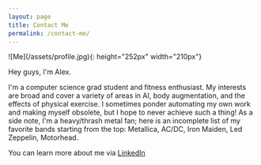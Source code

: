 ```yaml
---
layout: page
title: Contact Me
permalink: /contact-me/
---
```


<div class="img_container">
![Me](/assets/profile.jpg){: height="252px" width="210px"}
</div>

Hey guys, I'm Alex.

I'm a computer science grad student and fitness enthusiast. My interests are broad and cover a variety of areas in AI, body augmentation, and 
the effects of physical exercise. I sometimes ponder automating my own work and making myself obsolete, but I hope to never achieve such a thing!
As a side note, I'm a heavy/thrash metal fan; here is an incomplete list of my favorite bands starting from the top: Metallica, AC/DC, Iron Maiden, Led Zeppelin, Motorhead.

You can learn more about me via [LinkedIn](https://www.linkedin.com/in/alex-adam-23ba02107/)